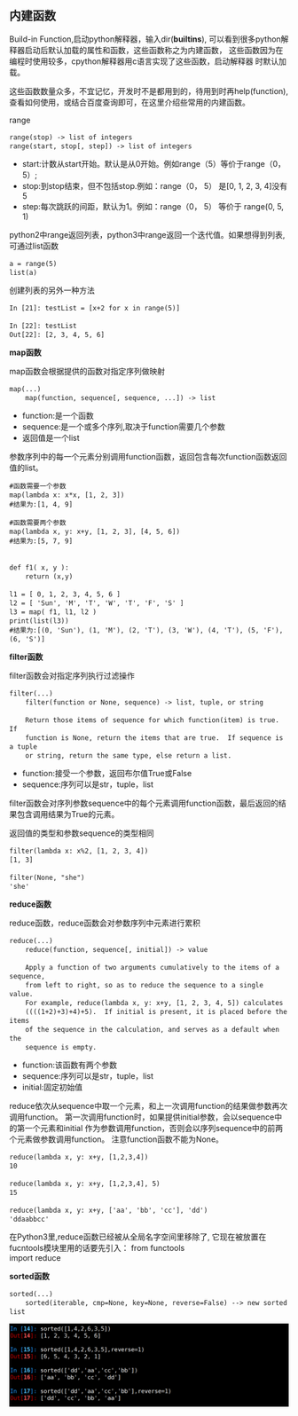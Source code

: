 ## 内建函数

Build-in Function,启动python解释器，输入dir(__builtins__), 可以看到很多python解释器启动后默认加载的属性和函数，这些函数称之为内建函数， 这些函数因为在编程时使用较多，cpython解释器用c语言实现了这些函数，启动解释器 时默认加载。

这些函数数量众多，不宜记忆，开发时不是都用到的，待用到时再help(function), 查看如何使用，或结合百度查询即可，在这里介绍些常用的内建函数。

range

    range(stop) -> list of integers
    range(start, stop[, step]) -> list of integers
* start:计数从start开始。默认是从0开始。例如range（5）等价于range（0， 5）;
* stop:到stop结束，但不包括stop.例如：range（0， 5） 是[0, 1, 2, 3, 4]没有5
* step:每次跳跃的间距，默认为1。例如：range（0， 5） 等价于 range(0, 5, 1)  

python2中range返回列表，python3中range返回一个迭代值。如果想得到列表,可通过list函数

    a = range(5)
    list(a)  

创建列表的另外一种方法

    In [21]: testList = [x+2 for x in range(5)]

    In [22]: testList
    Out[22]: [2, 3, 4, 5, 6]  

**map函数**

map函数会根据提供的函数对指定序列做映射

    map(...)
        map(function, sequence[, sequence, ...]) -> list  

* function:是一个函数
* sequence:是一个或多个序列,取决于function需要几个参数
* 返回值是一个list  


参数序列中的每一个元素分别调用function函数，返回包含每次function函数返回值的list。

    #函数需要一个参数
    map(lambda x: x*x, [1, 2, 3])
    #结果为:[1, 4, 9]

    #函数需要两个参数
    map(lambda x, y: x+y, [1, 2, 3], [4, 5, 6])
    #结果为:[5, 7, 9]


    def f1( x, y ):  
        return (x,y)

    l1 = [ 0, 1, 2, 3, 4, 5, 6 ]  
    l2 = [ 'Sun', 'M', 'T', 'W', 'T', 'F', 'S' ]
    l3 = map( f1, l1, l2 )
    print(list(l3))
    #结果为:[(0, 'Sun'), (1, 'M'), (2, 'T'), (3, 'W'), (4, 'T'), (5, 'F'), (6, 'S')]  

**filter函数**

filter函数会对指定序列执行过滤操作

    filter(...)
        filter(function or None, sequence) -> list, tuple, or string

        Return those items of sequence for which function(item) is true.  If
        function is None, return the items that are true.  If sequence is a tuple
        or string, return the same type, else return a list.  

* function:接受一个参数，返回布尔值True或False
* sequence:序列可以是str，tuple，list  

filter函数会对序列参数sequence中的每个元素调用function函数，最后返回的结果包含调用结果为True的元素。

返回值的类型和参数sequence的类型相同

    filter(lambda x: x%2, [1, 2, 3, 4])
    [1, 3]

    filter(None, "she")
    'she'  

**reduce函数**

reduce函数，reduce函数会对参数序列中元素进行累积

    reduce(...)
        reduce(function, sequence[, initial]) -> value

        Apply a function of two arguments cumulatively to the items of a sequence,
        from left to right, so as to reduce the sequence to a single value.
        For example, reduce(lambda x, y: x+y, [1, 2, 3, 4, 5]) calculates
        ((((1+2)+3)+4)+5).  If initial is present, it is placed before the items
        of the sequence in the calculation, and serves as a default when the
        sequence is empty.  

* function:该函数有两个参数
* sequence:序列可以是str，tuple，list
* initial:固定初始值  

reduce依次从sequence中取一个元素，和上一次调用function的结果做参数再次调用function。 第一次调用function时，如果提供initial参数，会以sequence中的第一个元素和initial 作为参数调用function，否则会以序列sequence中的前两个元素做参数调用function。 注意function函数不能为None。

    reduce(lambda x, y: x+y, [1,2,3,4])
    10

    reduce(lambda x, y: x+y, [1,2,3,4], 5)
    15

    reduce(lambda x, y: x+y, ['aa', 'bb', 'cc'], 'dd')
    'ddaabbcc'
在Python3里,reduce函数已经被从全局名字空间里移除了, 它现在被放置在fucntools模块里用的话要先引入： from functools  
 import reduce

**sorted函数**

    sorted(...)
        sorted(iterable, cmp=None, key=None, reverse=False) --> new sorted list  

![alt文本](Images/sorted.png "Title")
